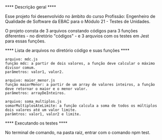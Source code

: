 **** Descrição geral ****

Esse projeto foi desenvolvido no âmbito do curso Profissão: Engenheiro de Qualidade de Software da EBAC para o Módulo 21 - Testes de Unidades.

O projeto consta de 3 arquivos constando códigos para 3 funções diferentes - no diretório "códigos" - e 3 arquvios com os testes em Jest para essas funções. 


**** Lista de arquivos no diretório código e suas funções ****

    arquivo: mdc.js 
    função mdc: a partir de dois valores, a função deve calcular o máximo divisor comum.
    parâmetros: valor1, valor2.

    arquivo: maior_menor.js 
    função maiorMenor: a partir de um array de valores inteiros, a função deve retornar o maior e o menor valor.
    parâmetros: arrayDeInteiros.

    arquivo: soma_multiplos.js 
    somarMultiplosAteLimite: a função calcula a soma de todos os múltiplos dois valores até um valor limite.
    parâmtros: valor1, valor2 e limite.


**** Executando os testes ****

No terminal de comando, na pasta raiz, entrar com o comando npm test.
